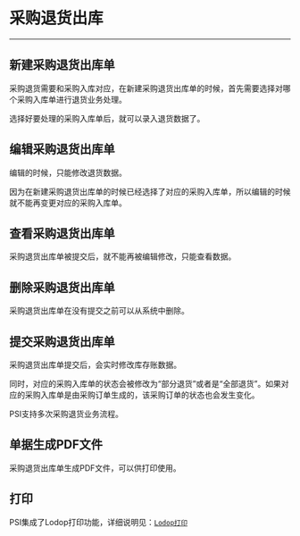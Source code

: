 # 采购退货出库

---

## 新建采购退货出库单

采购退货需要和采购入库对应，在新建采购退货出库单的时候，首先需要选择对哪个采购入库单进行退货业务处理。

选择好要处理的采购入库单后，就可以录入退货数据了。

## 编辑采购退货出库单

编辑的时候，只能修改退货数据。

因为在新建采购退货出库单的时候已经选择了对应的采购入库单，所以编辑的时候就不能再变更对应的采购入库单。

## 查看采购退货出库单

采购退货出库单被提交后，就不能再被编辑修改，只能查看数据。

## 删除采购退货出库单

采购退货出库单在没有提交之前可以从系统中删除。

## 提交采购退货出库单

采购退货出库单提交后，会实时修改库存账数据。

同时，对应的采购入库单的状态会被修改为“部分退货”或者是“全部退货”。如果对应的采购入库单是由采购订单生成的，该采购订单的状态也会发生变化。

PSI支持多次采购退货业务流程。

## 单据生成PDF文件

采购退货出库单生成PDF文件，可以供打印使用。

## 打印

PSI集成了Lodop打印功能，详细说明见：[`Lodop打印`](07.md)